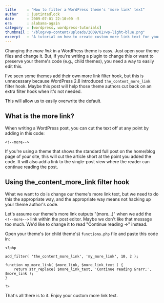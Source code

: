 ```yaml
---
title     : "How to filter a WordPress theme's 'more link' text"
author    : justintadlock
date      : 2009-07-01 22:10:00 -5
era       : alabama-again
category  : [wordpress, wordpress-tutorials]
thumbnail : "/blog/wp-content/uploads/2009/02/wp-light-blue.png"
excerpt   : "A tutorial on how to create custom more link text for your WordPress theme using <code>the_content_more_link</code> filter hook."
---
```


Changing the <em>more link</em> in a WordPress theme is easy.  Just open your theme files and change it.  But, if you're writing a plugin to change this or want to preserve your theme's code (e.g., child themes), you need a way to easily edit this.

I've seen some themes add their own more link filter hook, but this is unnecessary because WordPress 2.8 introduced <code>the_content_more_link</code> filter hook.  Maybe this post will help those theme authors cut back on an extra filter hook when it's not needed.

This will allow us to easily overwrite the default.

## What is the more link?

When writing a WordPress post, you can cut the text off at any point by adding in this code:

<pre><code>&lt;!--more--></code></pre>

If you're using a theme that shows the standard full post on the home/blog page of your site, this will cut the article short at the point you added the code.  It will also add a link to the single-post view where the reader can continue reading the post.

## Using the_content_more_link filter hook

What we want to do is change our theme's more link text, but we need to do this the appropriate way, and the appropriate way means not hacking up your theme author's code.

Let's assume our theme's more link outputs "(more...)" when we add the <code>&lt;!--more--></code> link within the post editor.  Maybe we don't like that message too much.  We'd like to change it to read "Continue reading &rarr;" instead.

Open your theme's (or child theme's) <code>functions.php</code> file and paste this code in:

<pre><code>&lt;?php

add_filter( 'the_content_more_link', 'my_more_link', 10, 2 );

function my_more_link( $more_link, $more_link_text ) {
	return str_replace( $more_link_text, 'Continue reading &amp;rarr;', $more_link );
}

?></code></pre>

That's all there is to it.  Enjoy your custom more link text.
